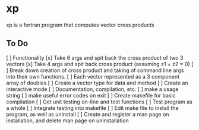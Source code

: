 # xp

xp is a fortran program that computes
vector cross products

## To Do

[ ] Functionality
  [x] Take 6 args and spit back the cross product of two 3 vectors
  [x] Take 4 args and spit back cross product (assuming z1 = z2 = 0)
  [ ] Break down creation of cross product and taking of command line 
    args into their own functions. 
  [ ] Each vector represented as a 3 component array of doubles
  [ ] Create a vector type for data and method
  [ ] Create an interactive mode
[ ] Documentation, compilation, etc.
  [ ] make a usage string
  [ ] make useful error codes on exit
  [ ] Create makefile for basic compilation
  [ ] Get unit testing on-line and test functions
  [ ] Test program as a whole
  [ ] Integrate testing into makefile
  [ ] Edit make file to install the program, as well as uninstall
  [ ] Create and register a man page on installation, and delete man
        page on uninstallation







